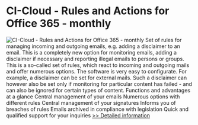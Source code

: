 # CI-Cloud - Rules and Actions for Office 365 - monthly
![CI-Cloud - Rules and Actions for Office 365 - monthly](https://mycommerce.akamaized.net/api/pimages/P300775627/BIG/300775627.PNG)
Set of rules for managing incoming and outgoing emails, e.g. adding a disclaimer to an email.
This is a completely new option for monitoring emails, adding a disclaimer if necessary and reporting illegal emails to persons or groups. This is a so-called set of rules, which react to incoming and outgoing mails and offer numerous options. The software is very easy to configurate. For example, a disclaimer can be set for external mails. Such a disclaimer can however also be set only if monitoring for particular content has failed - and can also be ignored for certain types of content.
Functions and advantages at a glance
Central management of your emails
Numerous options with different rules
Central management of your signatures
Informs you of breaches of rules
Emails archived in compliance with legislation
Quick and qualified support for your inquiries
[>> Detailed information](https://secure.shareit.com/shareit/product.html?productid=300775627&affiliateid=200057808)